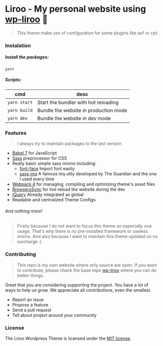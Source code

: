 # Liroo - My personal website using [wp-liroo](https://github.com/Liroo/wp-liroo) 🌼

> This theme make use of configuration for some plugins like acf or cpt.

### Instalation

##### Install the packages:

`yarn`

##### Scripts:

| cmd  | desc |
| ------------- | ------------- |
| `yarn start`  | Start the bundler with hot reloading  |
| `yarn build`  | Bundle the website in production mode  |
| `yarn dev`  | Bundle the website in dev mode  |

### Features

> I always try to maintain packages to the last version

- [Babel 7](https://babeljs.io/learn-es2015/) for JavaScript
- [Sass](http://sass-lang.com/) preprocessor for CSS
- Really basic simple sass mixins including:
   + [font-face](https://gist.github.com/jonathantneal/d0460e5c2d5d7f9bc5e6) Import font easily
   + [sass-mq](https://github.com/sass-mq/sass-mq) A famous mq utily developed by The Guardian and the one I used every time
- [Webpack 4](https://webpack.js.org/) for managing, compiling and optimizing theme's asset files
- [BrowsersSync](https://github.com/Va1/browser-sync-webpack-plugin) for live reload the website during the dev
- [jQuery](https://jquery.com/) Already integrated as global
- Readable and centralized Theme Configs

###### And nothing more!

> Firstly because I do not want to focus this theme on especially one usage. That's why there is no pre-installed framework or useless mixins.
> And also because I want to maintain this theme updated so no surcharge :)

### Contributing

> This repo is my own website where only source are open. If you want to contribute, please check the base repo [wp-liroo](https://github.com/Liroo/wp-liroo) where you can do better things.

Great that you are considering supporting the project. You have a lot of ways to help us grow. We appreciate all contributions, even the smallest.

- Report an issue
- Propose a feature
- Send a pull request
- Tell about project around your community

### License

The Liroo Wordpress Theme is licensed under the [MIT license](http://opensource.org/licenses/MIT).
